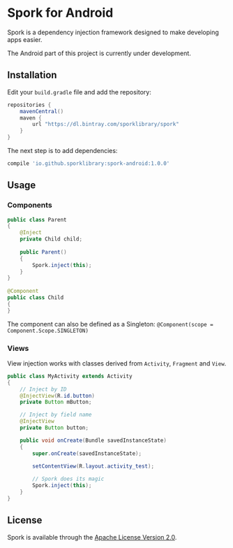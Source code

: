 # Spork for Android
Spork is a dependency injection framework designed to make developing apps easier.

The Android part of this project is currently under development.

## Installation

Edit your `build.gradle` file and add the repository:

```groovy
repositories {
    mavenCentral()
    maven {
        url "https://dl.bintray.com/sporklibrary/spork"
    }
}
```

The next step is to add dependencies:

```groovy
compile 'io.github.sporklibrary:spork-android:1.0.0'
```

## Usage

### Components

```java
public class Parent
{
    @Inject
    private Child child;
 
    public Parent()
    {
        Spork.inject(this);
    }
}
 
@Component
public class Child
{
}
```

The component can also be defined as a Singleton: `@Component(scope = Component.Scope.SINGLETON)`


### Views

View injection works with classes derived from `Activity`, `Fragment` and `View`.

```java
public class MyActivity extends Activity
{
    // Inject by ID
	@InjectView(R.id.button)
	private Button mButton;

    // Inject by field name
	@InjectView
	private Button button;

	public void onCreate(Bundle savedInstanceState)
	{
		super.onCreate(savedInstanceState);

		setContentView(R.layout.activity_test);
		
		// Spork does its magic
		Spork.inject(this);
	}
}
```

## License

Spork is available through the [Apache License Version 2.0](http://www.apache.org/licenses/LICENSE-2.0).
